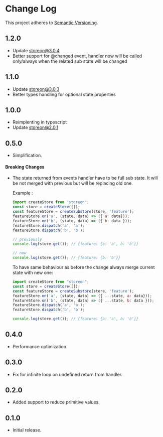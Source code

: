 # Change Log
This project adheres to [Semantic Versioning](http://semver.org/).
## 1.2.0
* Update storeon@3.0.4
* Better support for @changed event, handler now will be called only/always when the related sub state
will be changed 

## 1.1.0
* Update storeon@3.0.3
* Better types handling for optional state properties

## 1.0.0
* Reimplenting in typescript
* Update storeon@2.0.1

## 0.5.0
* Simplification.
#### Breaking Changes
* The state returned from events handler have to be full sub state. 
It will be not merged with previous but will be replacing old one. 

  Example :

  ```javascript
  import createStore from "storeon";
  const store = createStore([]);
  const featureStore = createSubstore(store, 'feature');
  featureStore.on('a', (state, data) => ({ a: data}));
  featureStore.on('b', (state, data) => ({ b: data }));
  featureStore.dispatch('a', 'a');
  featureStore.dispatch('b', 'b');
  
  // previously 
  console.log(store.get()); // {feature: {a: 'a', b: 'b'}}
  
  // now
  console.log(store.get()); // {feature: {b: 'b'}}
  ```  
  
  To have same behaviour as before the change always merge current state with new one:
  
  ```javascript
  import createStore from "storeon";
  const store = createStore([]);
  const featureStore = createSubstore(store, 'feature');
  featureStore.on('a', (state, data) => ({ ...state, a: data}));
  featureStore.on('b', (state, data) => ({ ...state, b: data }));
  featureStore.dispatch('a', 'a');
  featureStore.dispatch('b', 'b');
  
  console.log(store.get()); // {feature: {a: 'a', b: 'b'}}
  ```  
  
## 0.4.0
* Performance optimization.
## 0.3.0
* Fix for infinite loop on undefined return from handler.
## 0.2.0
* Added support to reduce primitive values.
## 0.1.0
* Initial release.
